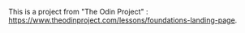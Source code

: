 This is a project from "The Odin Project" : https://www.theodinproject.com/lessons/foundations-landing-page.